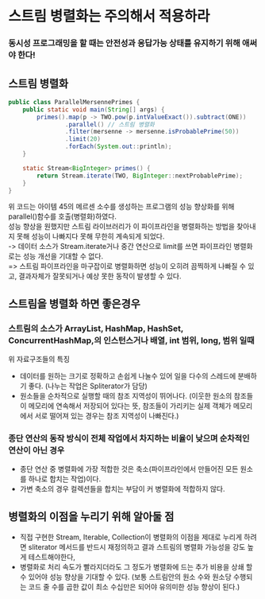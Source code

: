 스트림 병렬화는 주의해서 적용하라
=
### 동시성 프로그래밍을 할 때는 안전성과 응답가능 상태를 유지하기 위해 애써야 한다!
## 스트림 병렬화
```java
public class ParallelMersennePrimes {
    public static void main(String[] args) {
        primes().map(p -> TWO.pow(p.intValueExact()).subtract(ONE))
                .parallel() // 스트림 병렬화
                .filter(mersenne -> mersenne.isProbablePrime(50))
                .limit(20)
                .forEach(System.out::println);
    }

    static Stream<BigInteger> primes() {
        return Stream.iterate(TWO, BigInteger::nextProbablePrime);
    }
}
```
위 코드는 아이템 45의 메르센 소수를 생성하는 프로그램의 성능 향상화를 위해 parallel()함수를 호출(병렬화)하였다.\
성능 향상을 원했지만 스트림 라이브러리가 이 파이프라인을 병렬화하는 방법을 찾아내지 못해 성능이 나빠지다 못해 무한히 계속되게 되었다.\
-> 데이터 소스가 Stream.iterate거나 중간 연산으로 limit를 쓰면 파이프라인 병렬화로는 성능 개선을 기대할 수 없다.\
=> 스트림 파이프라인을 마구잡이로 병렬화하면 성능이 오히려 끔찍하게 나빠질 수 있고, 결과자체가 잘못되거나 예상 못한 동작이 발생할 수 있다.

## 스트림을 병렬화 하면 좋은경우
### 스트림의 소스가 ArrayList, HashMap, HashSet, ConcurrentHashMap,의 인스턴스거나 배열, int 범위, long, 범위 일때
위 자료구조들의 특징
- 데이터를 원하는 크기로 정확하고 손쉽게 나눌수 있어 일을 다수의 스레드에 분배하기 좋다. (나누는 작업은 Spliterator가 담당)
- 원소들을 순차적으로 실행할 때의 참조 지역성이 뛰어나다. 
(이웃한 원소의 참조들이 메모리에 연속해서 저장되어 있다는 뜻, 참조들이 가리키는 실제 객체가 메모리에서 서로 떨어져 있는 경우는 참조 지역성이 나빠진다.)
### 종단 연산의 동작 방식이 전체 작업에서 차지하는 비율이 낮으며 순차적인 연산이 아닌 경우
- 종단 연산 중 병렬화에 가장 적합한 것은 축소(파이프라인에서 만들어진 모든 원소를 하나로 합치는 작업)이다.
- 가변 축소의 경우 컬렉션들을 합치는 부담이 커 병렬화에 적합하지 않다.
## 병렬화의 이점을 누리기 위해 알아둘 점
- 직접 구현한 Stream, Iterable, Collection이 병렬화의 이점을 제대로 누리게 하려면 sliterator 메서드를 반드시 재정의하고 결과 스트림의 병렬화 가능성을 강도 높게 테스트해야한다,
- 병렬화로 처리 속도가 빨라지더라도 그 정도가 병렬화에 드는 추가 비용을 상쇄 할 수 있어야 성능 향상을 기대할 수 있다. 
(보통 스트림안의 원소 수와 원소당 수행되는 코드 줄 수를 곱한 값이 최소 수십만은 되어야 유의미한 성능 향상이 된다.)
